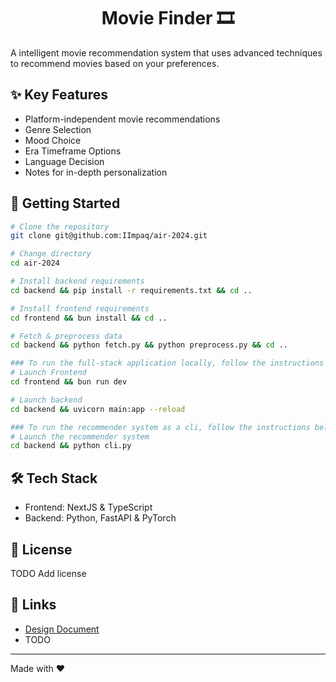 <h1 align="center">Movie Finder 🎞️</h1>

A intelligent movie recommendation system that uses advanced techniques to recommend movies based on your preferences.

## ✨ Key Features

- Platform-independent movie recommendations
- Genre Selection
- Mood Choice
- Era Timeframe Options
- Language Decision
- Notes for in-depth personalization

## 🚀 Getting Started

```bash
# Clone the repository
git clone git@github.com:IImpaq/air-2024.git

# Change directory
cd air-2024

# Install backend requirements
cd backend && pip install -r requirements.txt && cd ..

# Install frontend requirements
cd frontend && bun install && cd ..

# Fetch & preprocess data
cd backend && python fetch.py && python preprocess.py && cd ..

### To run the full-stack application locally, follow the instructions below:
# Launch Frontend
cd frontend && bun run dev

# Launch backend
cd backend && uvicorn main:app --reload

### To run the recommender system as a cli, follow the instructions below:
# Launch the recommender system
cd backend && python cli.py
```

## 🛠️ Tech Stack

- Frontend: NextJS & TypeScript
- Backend: Python, FastAPI & PyTorch

## 📝 License
TODO Add license

## 🔗 Links

- [Design Document](design-document)
- TODO

---
Made with ❤️
